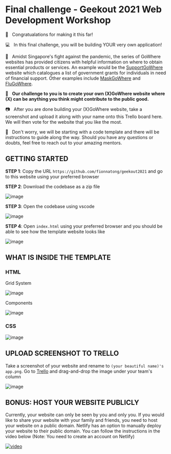 # Final challenge - Geekout 2021 Web Development Workshop

:tada:&nbsp;&nbsp;&nbsp;Congratualations for making it this far!

:computer:&nbsp;&nbsp;&nbsp;In this final challenge, you will be building YOUR very own application!

:muscle:&nbsp;&nbsp;&nbsp;Amidst Singapore's fight against the pandemic, the series of GoWhere websites has provided citizens with helpful information on where to obtain essential products or services. An example would be the [SupportGoWhere](https://supportgowhere.life.gov.sg/) website which catalogues a list of government grants for individuals in need of financial support. Other examples include [MaskGoWhere](https://mask.gowhere.gov.sg/) and [FluGoWhere](https://flu.gowhere.gov.sg/).

:ghost:&nbsp;&nbsp;&nbsp;__Our challenge to you is to create your own (X)GoWhere website where (X) can be anything you think might contribute to the public good.__

:camera:&nbsp;&nbsp;&nbsp;After you are done building your (X)GoWhere website, take a screenshot and upload it along with your name onto this Trello board here. We will then vote for the website that you like the most.

:raised_hands:&nbsp;&nbsp;&nbsp;Don't worry, we will be starting with a code template and there will be instructions to guide along the way. Should you have any questions or doubts, feel free to reach out to your amazing mentors.

## GETTING STARTED
__STEP 1__: Copy the URL `https://github.com/fionnatong/geekout2021` and go to this website using your preferred browser

__STEP 2__: Download the codebase as a zip file

![image](https://drive.google.com/uc?export=view&id=17fsT9ZZ8nGDfDXfNrKIw32fEXcuCrnrD)

__STEP 3__: Open the codebase using vscode

![image](https://drive.google.com/uc?export=view&id=16V12oOr35kaySp-EcgALKFcnkqq7Xiux)

__STEP 4__: Open `index.html` using your preferred browser and you should be able to see how the template website looks like

![image](https://drive.google.com/uc?export=view&id=1iGizqY4n1oWb8HjcYBlVMczgkMZbCiYG)

## WHAT IS INSIDE THE TEMPLATE

### HTML

Grid System

![image](https://drive.google.com/uc?export=view&id=13ttmBZR3ZBWLxmzw0S7h1GFCxcc_jqOZ)

Components

![image](https://drive.google.com/uc?export=view&id=1JW5nyc9N7m_pmj63xvI8r5tYDq11xVf-)

### CSS

![image](https://drive.google.com/uc?export=view&id=1Hz3AA1fG3RJBtjNGcroAIOhUcBHcmQqE)

## UPLOAD SCREENSHOT TO TRELLO

Take a screenshot of your website and rename to `(your beautiful name)'s app.png`. Go to [Trello](https://trello.com/b/LezlD5HX/geekout-app-dev-2021) and drag-and-drop the image under your team's column

![image](https://drive.google.com/uc?export=view&id=1kRNDMHmLn_8x8I-nl42tt43n_Dd-5RQR)

## BONUS: HOST YOUR WEBSITE PUBLICLY

Currently, your website can only be seen by you and only you. If you would like to share your website with your family and friends, you need to host your website on a public domain. Netlify has an option to manually deploy your website to their public domain. You can follow the instructions in the video below (Note: You need to create an account on Netlify)

[![video](https://img.youtube.com/vi/vywDFg2uIxY/0.jpg)](https://www.youtube.com/watch?v=vywDFg2uIxY)
